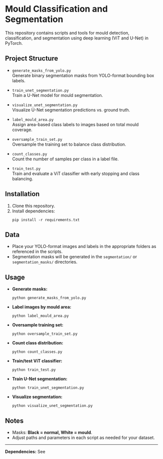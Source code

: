 # Mould Classification and Segmentation

This repository contains scripts and tools for mould detection, classification, and segmentation using deep learning (ViT and U-Net) in PyTorch.

## Project Structure

- `generate_masks_from_yolo.py`  
  Generate binary segmentation masks from YOLO-format bounding box labels.

- `train_unet_segmentation.py`  
  Train a U-Net model for mould segmentation.

- `visualize_unet_segmentation.py`  
  Visualize U-Net segmentation predictions vs. ground truth.

- `label_mould_area.py`  
  Assign area-based class labels to images based on total mould coverage.

- `oversample_train_set.py`  
  Oversample the training set to balance class distribution.

- `count_classes.py`  
  Count the number of samples per class in a label file.

- `train_test.py`  
  Train and evaluate a ViT classifier with early stopping and class balancing.

## Installation

1. Clone this repository.
2. Install dependencies:
    ```
    pip install -r requirements.txt
    ```

## Data

- Place your YOLO-format images and labels in the appropriate folders as referenced in the scripts.
- Segmentation masks will be generated in the `segmentation/` or `segmentation_masks/` directories.

## Usage

- **Generate masks:**  
  ```
  python generate_masks_from_yolo.py
  ```

- **Label images by mould area:**  
  ```
  python label_mould_area.py
  ```

- **Oversample training set:**  
  ```
  python oversample_train_set.py
  ```

- **Count class distribution:**  
  ```
  python count_classes.py
  ```

- **Train/test ViT classifier:**  
  ```
  python train_test.py
  ```
  
- **Train U-Net segmentation:**  
  ```
  python train_unet_segmentation.py
  ```

- **Visualize segmentation:**  
  ```
  python visualize_unet_segmentation.py
  ```

## Notes

- Masks: **Black = normal, White = mould**.
- Adjust paths and parameters in each script as needed for your dataset.

---

**Dependencies:** See